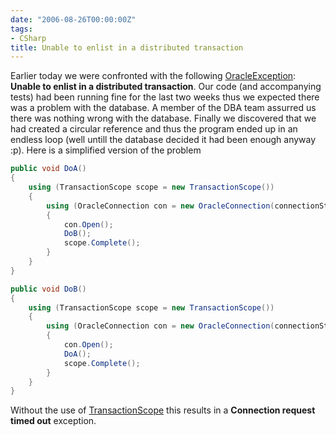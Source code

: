 ```yaml
---
date: "2006-08-26T00:00:00Z"
tags:
- CSharp
title: Unable to enlist in a distributed transaction
---
```

Earlier today we were confronted with the following [OracleException](http://msdn2.microsoft.com/en-US/library/system.data.oracleclient.oracleexception.aspx): **Unable to enlist in a distributed transaction**. Our code (and accompanying tests) had been running fine for the last two weeks thus we expected there was a problem with the database. A member of the DBA team assurred us there was nothing wrong with the database. Finally we discovered that we had created a circular reference and thus the program ended up in an endless loop (well untill the database decided it had been enough anyway :p). Here is a simplified version of the problem

```csharp
public void DoA() 
{
	using (TransactionScope scope = new TransactionScope()) 
	{
		using (OracleConnection con = new OracleConnection(connectionString)) 
		{
			con.Open();
			DoB();
			scope.Complete();
		}
	}
}

public void DoB() 
{
	using (TransactionScope scope = new TransactionScope()) 
	{
		using (OracleConnection con = new OracleConnection(connectionString)) 
		{
			con.Open();
			DoA();
			scope.Complete();
		}
	}
}
```

Without the use of [TransactionScope](http://msdn2.microsoft.com/en-us/library/system.transactions.transactionscope.aspx) this results in a **Connection request timed out** exception.
